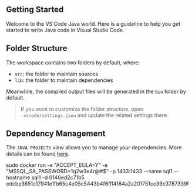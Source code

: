 ## Getting Started

Welcome to the VS Code Java world. Here is a guideline to help you get started to write Java code in Visual Studio Code.

## Folder Structure

The workspace contains two folders by default, where:

- `src`: the folder to maintain sources
- `lib`: the folder to maintain dependencies

Meanwhile, the compiled output files will be generated in the `bin` folder by default.

> If you want to customize the folder structure, open `.vscode/settings.json` and update the related settings there.

## Dependency Management

The `JAVA PROJECTS` view allows you to manage your dependencies. More details can be found [here](https://github.com/microsoft/vscode-java-dependency#manage-dependencies).


sudo docker run -e "ACCEPT_EULA=Y" -e "MSSQL_SA_PASSWORD=1q2w3e4r@#$" -p 1433:1433 --name sql1 --hostname sql1 -d 0146ed2c71b5 edcbe3651c17941e1fb65c4e05c5443b4f6fff4f84a2a201751cc39c3787339f
